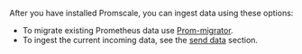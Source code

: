 After you have installed Promscale, you can ingest data using these options:

*   To migrate existing Prometheus data use [Prom-migrator][promscale-migrator].
*   To ingest the current incoming data, see the [send data][send-data] section.

 [send-data]: /promscale/:currentVersion:/send-data/
 [promscale-migrator]: /promscale/:currentVersion:/guides/prom-migrator/